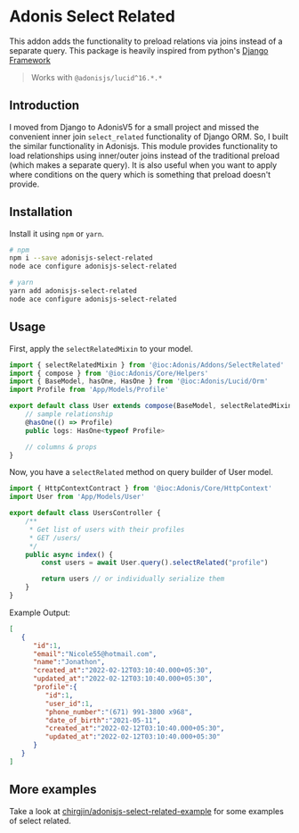 # Adonis Select Related

This addon adds the functionality to preload relations via joins instead of a separate query. This package is heavily inspired from python's [Django Framework](https://www.djangoproject.com/)
> Works with `@adonisjs/lucid^16.*.*`

## Introduction

I moved from Django to AdonisV5 for a small project and missed the convenient inner join `select_related` functionality of Django ORM.
So, I built the similar functionality in Adonisjs.
This module provides functionality to load relationships using inner/outer joins instead of the traditional preload (which makes a separate query).
It is also useful when you want to apply where conditions on the query which is something that preload doesn't provide.

## Installation

Install it using `npm` or `yarn`.
```bash
# npm
npm i --save adonisjs-select-related
node ace configure adonisjs-select-related

# yarn
yarn add adonisjs-select-related
node ace configure adonisjs-select-related
```

## Usage
First, apply the `selectRelatedMixin` to your model.
```ts
import { selectRelatedMixin } from '@ioc:Adonis/Addons/SelectRelated'
import { compose } from '@ioc:Adonis/Core/Helpers'
import { BaseModel, hasOne, HasOne } from '@ioc:Adonis/Lucid/Orm'
import Profile from 'App/Models/Profile'

export default class User extends compose(BaseModel, selectRelatedMixin) {
    // sample relationship
    @hasOne(() => Profile)
    public logs: HasOne<typeof Profile>

    // columns & props
}

```

Now, you have a `selectRelated` method on query builder of User model.
```ts
import { HttpContextContract } from '@ioc:Adonis/Core/HttpContext'
import User from 'App/Models/User'

export default class UsersController {
    /**
     * Get list of users with their profiles
     * GET /users/
     */
    public async index() {
        const users = await User.query().selectRelated("profile")

        return users // or individually serialize them
    }
}
```

Example Output:
```json
[
   {
      "id":1,
      "email":"Nicole55@hotmail.com",
      "name":"Jonathon",
      "created_at":"2022-02-12T03:10:40.000+05:30",
      "updated_at":"2022-02-12T03:10:40.000+05:30",
      "profile":{
         "id":1,
         "user_id":1,
         "phone_number":"(671) 991-3800 x968",
         "date_of_birth":"2021-05-11",
         "created_at":"2022-02-12T03:10:40.000+05:30",
         "updated_at":"2022-02-12T03:10:40.000+05:30"
      }
   }
]
```


## More examples
Take a look at [chirgjin/adonisjs-select-related-example](https://github.com/chirgjin/adonisjs-select-related-example) for some examples of select related.

